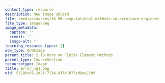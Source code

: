 ```yaml
---
content_type: resource
description: New image Upload
file: /media/courses/16-90-computational-methods-in-aerospace-engineering-spring-2014/51188c012d2f7234837db73ed8ee22b9_Error_nq1.png
file_type: image/png
image_metadata:
  caption: ''
  credit: ''
  image-alt: ''
learning_resource_types: []
ocw_type: OCWImage
parent_title: 2.10 More on Finite Element Methods
parent_type: CourseSection
resourcetype: Image
title: Error_nq1.png
uid: 51188c01-2d2f-7234-837d-b73ed8ee22b9
---
```


